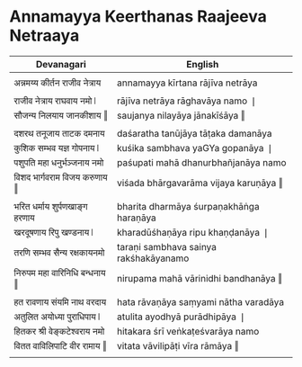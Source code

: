 # Annamayya Keerthanas Raajeeva Netraaya

| Devanagari | English |
| ------ | ------ |
|  |  |
| अन्नमय्य कीर्तन राजीव नेत्राय   | annamayya kīrtana rājīva netrāya   |
|  |  |
| राजीव नेत्राय राघवाय नमो ❘   | rājīva netrāya rāghavāya namo ❘   |
| सौजन्य निलयाय जानकीशाय ‖   | saujanya nilayāya jānakīśāya ‖   |
|  |  |
| दशरथ तनूजाय ताटक दमनाय   | daśaratha tanūjāya tāṭaka damanāya   |
| कुशिक सम्भव यज्ञ गोपनाय ❘   | kuśika sambhava yaGYa gopanāya ❘   |
| पशुपति महा धनुर्भञ्जनाय नमो   | paśupati mahā dhanurbhañjanāya namo   |
| विशद भार्गवराम विजय करुणाय ‖   | viśada bhārgavarāma vijaya karuṇāya ‖   |
|  |  |
| भरित धर्माय शुर्पणखाङ्ग हरणाय   | bharita dharmāya śurpaṇakhāṅga haraṇāya   |
| खरदूषणाय रिपु खण्डनाय ❘   | kharadūśhaṇāya ripu khaṇḍanāya ❘   |
| तरणि सम्भव सैन्य रक्षकायनमो   | taraṇi sambhava sainya rakśhakāyanamo   |
| निरुपम महा वारिनिधि बन्धनाय ‖   | nirupama mahā vārinidhi bandhanāya ‖   |
|  |  |
| हत रावणाय संयमि नाथ वरदाय   | hata rāvaṇāya saṃyami nātha varadāya   |
| अतुलित अयोध्या पुराधिपाय ❘   | atulita ayodhyā purādhipāya ❘   |
| हितकर श्री वेङ्कटेश्वराय नमो   | hitakara śrī veṅkaṭeśvarāya namo   |
| वितत वाविलिपाटि वीर रामाय ‖   | vitata vāvilipāṭi vīra rāmāya ‖   |
|  |  |
